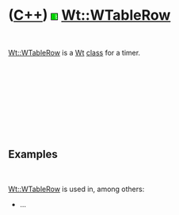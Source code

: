 



 

 

 

 

 

([C++](Cpp.md)) ![Wt](PicWt.png) [Wt::WTableRow](CppWTableRow.md)
===================================================================

 

[Wt::WTableRow](CppWTableRow.md) is a [Wt](CppWt.md)
[class](CppClass.md) for a timer.

 

 

 

 

 

Examples
--------

 

[Wt::WTableRow](CppWTableRow.md) is used in, among others:

-   ...

 

 

 

 

 





 



